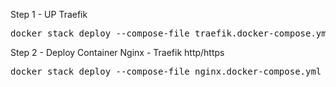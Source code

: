 Step 1 - UP Traefik
<pre>
docker stack deploy --compose-file traefik.docker-compose.yml up
</pre>
Step 2 - Deploy Container Nginx - Traefik http/https
<pre>
docker stack deploy --compose-file nginx.docker-compose.yml up
</pre>